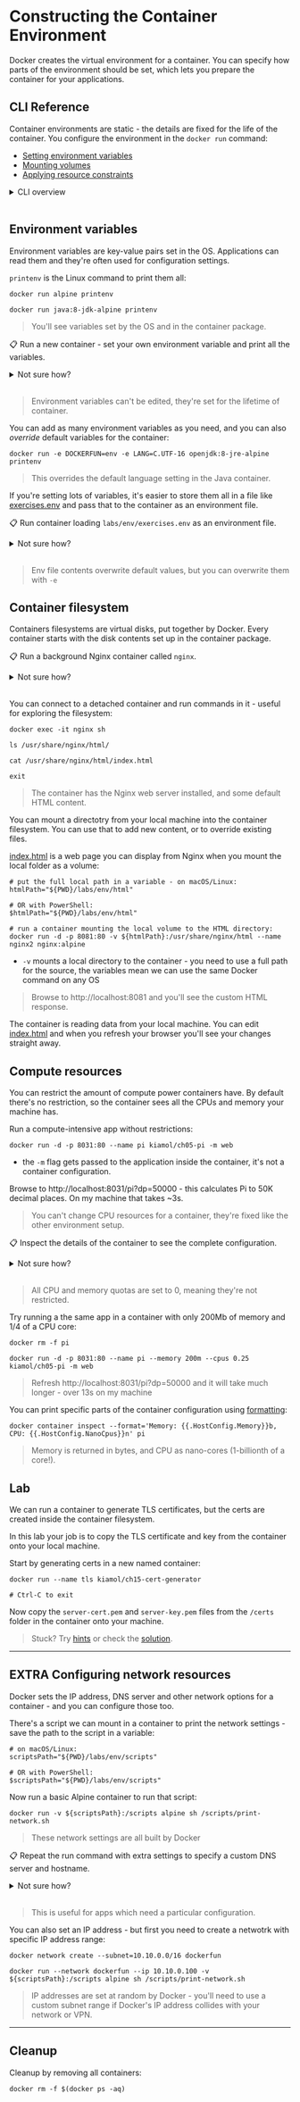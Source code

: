# Constructing the Container Environment

Docker creates the virtual environment for a container. You can specify how parts of the environment should be set, which lets you prepare the container for your applications.

## CLI Reference

Container environments are static - the details are fixed for the life of the container. You configure the environment in the `docker run` command:

- [Setting environment variables](https://docs.docker.com/engine/reference/commandline/run/#set-environment-variables--e---env---env-file)
- [Mounting volumes](https://docs.docker.com/engine/reference/commandline/run/#mount-volume--v---read-only)
- [Applying resource constraints](https://docs.docker.com/config/containers/resource_constraints/)

<details>
  <summary>CLI overview</summary>

There are dozens of options for running a container:

```
docker run --help
```

The arguments we'll use here are:

- `-e` to set the value for a single environment variable
- `--env-file` to set multiple environment variables from data in a text file
- `-v` to mount a local directory into the container's filesystem
- `--cpus` and `--memory` to specify the compute resources available to the container

</details><br/>

## Environment variables

Environment variables are key-value pairs set in the OS. Applications can read them and they're often used for configuration settings.

`printenv` is the Linux command to print them all:

```
docker run alpine printenv

docker run java:8-jdk-alpine printenv
```

> You'll see variables set by the OS and in the container package.

📋 Run a new container - set your own environment variable and print all the variables.

<details>
  <summary>Not sure how?</summary>

```
# -e adds a new environment variable
docker run -e DOCKERFUN=env alpine printenv
```

</details><br/>

> Environment variables can't be edited, they're set for the lifetime of container.

You can add as many environment variables as you need, and you can also *override* default variables for the container:

```
docker run -e DOCKERFUN=env -e LANG=C.UTF-16 openjdk:8-jre-alpine printenv
```

> This overrides the default language setting in the Java container.

If you're setting lots of variables, it's easier to store them all in a file like [exercises.env](/labs/env/exercises.env) and pass that to the container as an environment file.

📋 Run container loading `labs/env/exercises.env` as an environment file.

<details>
  <summary>Not sure how?</summary>

```
# check the contents of the local file:
cat labs/env/exercises.env

# run a container loading that file as environment variables:
docker run --env-file labs/env/exercises.env alpine printenv
```

</details><br/>

> Env file contents overwrite default values, but you can overwrite them with `-e`

## Container filesystem

Containers filesystems are virtual disks, put together by Docker. Every container starts with the disk contents set up in the container package.


📋 Run a background Nginx container called `nginx`.

<details>
  <summary>Not sure how?</summary>

```
# alpine is the smallest variant but any will do:
docker run -d --name nginx nginx:alpine
```

</details><br/>

You can connect to a detached container and run commands in it - useful for exploring the filesystem:

```
docker exec -it nginx sh

ls /usr/share/nginx/html/

cat /usr/share/nginx/html/index.html

exit
```

> The container has the Nginx web server installed, and some default HTML content.

You can mount a directotry from your local machine into the container filesystem. You can use that to add new content, or to override existing files.

[index.html](/labs/env/html/index.html) is a web page you can display from Nginx when you mount the local folder as a volume:

```
# put the full local path in a variable - on macOS/Linux:
htmlPath="${PWD}/labs/env/html"

# OR with PowerShell:
$htmlPath="${PWD}/labs/env/html"

# run a container mounting the local volume to the HTML directory:
docker run -d -p 8081:80 -v ${htmlPath}:/usr/share/nginx/html --name nginx2 nginx:alpine
```

- `-v` mounts a local directory to the container - you need to use a full path for the source, the variables mean we can use the same Docker command on any OS

> Browse to http://localhost:8081 and you'll see the custom HTML response.

The container is reading data from your local machine. You can edit [index.html](/labs/env/html/index.html) and when you refresh your browser you'll see your changes straight away.

## Compute resources

You can restrict the amount of compute power containers have. By default there's no restriction, so the container sees all the CPUs and memory your machine has.

Run a compute-intensive app without restrictions:

```
docker run -d -p 8031:80 --name pi kiamol/ch05-pi -m web 
```

- the `-m` flag gets passed to the application inside the container, it's not a container configuration.


Browse to http://localhost:8031/pi?dp=50000 - this calculates Pi to 50K decimal places. On my machine that takes ~3s.

> You can't change CPU resources for a container, they're fixed like the other environment setup.

📋 Inspect the details of the container to see the complete configuration.

<details>
  <summary>Not sure how?</summary>

```
docker inspect pi
```

</details><br/>

> All CPU and memory quotas are set to 0, meaning they're not restricted.


Try running a the same app in a container with only 200Mb of memory and 1/4 of a CPU core:

```
docker rm -f pi

docker run -d -p 8031:80 --name pi --memory 200m --cpus 0.25 kiamol/ch05-pi -m web 
```

> Refresh http://localhost:8031/pi?dp=50000 and it will take much longer - over 13s on my machine

You can print specific parts of the container configuration using [formatting](https://docs.docker.com/config/formatting/):

```
docker container inspect --format='Memory: {{.HostConfig.Memory}}b, CPU: {{.HostConfig.NanoCpus}}n' pi
```

> Memory is returned in bytes, and CPU as nano-cores (1-billionth of a core!).

## Lab

We can run a container to generate TLS certificates, but the certs are created inside the container filesystem.

In this lab your job is to copy the TLS certificate and key from the container onto your local machine.

Start by generating certs in a new named container:

```
docker run --name tls kiamol/ch15-cert-generator

# Ctrl-C to exit
```

Now copy the `server-cert.pem` and `server-key.pem` files from the `/certs` folder in the container onto your machine.

> Stuck? Try [hints](hints.md) or check the [solution](solution.md).
___
## **EXTRA** Configuring network resources

Docker sets the IP address, DNS server and other network options for a container - and you can configure those too.

There's a script we can mount in a container to print the network settings - save the path to the script in a variable:

```
# on macOS/Linux:
scriptsPath="${PWD}/labs/env/scripts"

# OR with PowerShell:
$scriptsPath="${PWD}/labs/env/scripts"
```

Now run a basic Alpine container to run that script:

```
docker run -v ${scriptsPath}:/scripts alpine sh /scripts/print-network.sh
```

> These network settings are all built by Docker

📋 Repeat the run command with extra settings to specify a custom DNS server and hostname.

<details>
  <summary>Not sure how?</summary>

```
docker run --dns 1.1.1.1 --hostname alpine1 -v ${scriptsPath}:/scripts alpine sh /scripts/print-network.sh
```

</details><br/>

> This is useful for apps which need a particular configuration.

You can also set an IP address - but first you need to create a netwotrk with specific IP address range: 

```
docker network create --subnet=10.10.0.0/16 dockerfun

docker run --network dockerfun --ip 10.10.0.100 -v ${scriptsPath}:/scripts alpine sh /scripts/print-network.sh
```

> IP addresses are set at random by Docker - you'll need to use a custom subnet range if Docker's IP address collides with your network or VPN.

___
## Cleanup

Cleanup by removing all containers:

```
docker rm -f $(docker ps -aq)
```
